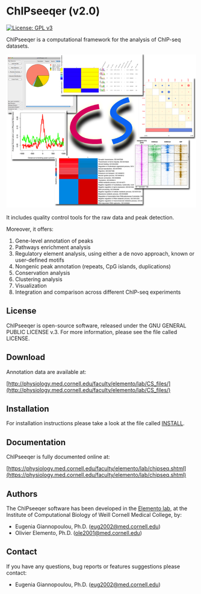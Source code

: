 # ChIPseeqer (v2.0)

[![License: GPL v3](https://img.shields.io/badge/License-GPLv3-blue.svg)](https://www.gnu.org/licenses/gpl-3.0)

ChIPseeqer is a computational framework for the analysis of ChIP-seq datasets.

![ChIPseeqer](docs/images/ChIPseeqer.png)

It includes quality control tools for the raw data and peak detection.

Moreover, it offers:

1. Gene-level annotation of peaks
2. Pathways enrichment analysis
3. Regulatory element analysis, using either a de novo approach, known or user-defined motifs
4. Nongenic peak annotation (repeats, CpG islands, duplications)
5. Conservation analysis
6. Clustering analysis
7. Visualization
8. Integration and comparison across different ChIP-seq experiments

## License

ChIPseeqer is open-source software, released under the
GNU GENERAL PUBLIC LICENSE v.3. For more information,
please see the file called LICENSE.

## Download

Annotation data are available at:

[http://physiology.med.cornell.edu/faculty/elemento/lab/CS_files/](http://physiology.med.cornell.edu/faculty/elemento/lab/CS_files/)

## Installation

For installation instructions please take a look at the file called [INSTALL](docs/).

## Documentation

ChIPseeqer is fully documented online at:

[https://physiology.med.cornell.edu/faculty/elemento/lab/chipseq.shtml](https://physiology.med.cornell.edu/faculty/elemento/lab/chipseq.shtml)

## Authors

The ChIPseeqer software has been developed in the [Elemento lab](http://physiology.med.cornell.edu/faculty/elemento/lab/), at the Institute of Computational Biology of Weill Cornell Medical College, by:

- Eugenia Giannopoulou, Ph.D. ([eug2002@med.cornell.edu](mailto:eug2002@med.cornell.edu))
- Olivier Elemento, Ph.D. ([ole2001@med.cornell.edu](mailto:ole2001@med.cornell.edu))

## Contact

If you have any questions, bug reports or features suggestions please contact:

- Eugenia Giannopoulou, Ph.D. ([eug2002@med.cornell.edu](mailto:eug2002@med.cornell.edu))

